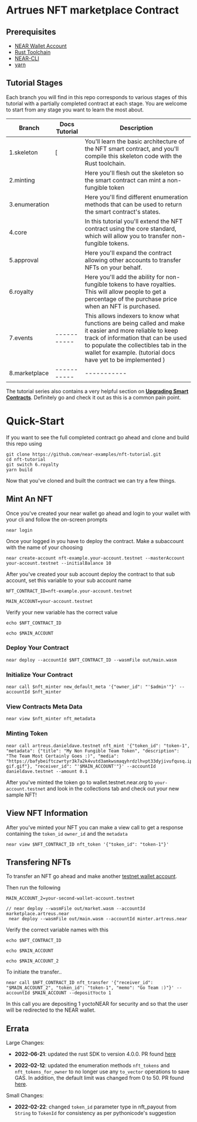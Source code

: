 # Artrues NFT marketplace Contract

## Prerequisites

-   [NEAR Wallet Account](wallet.testnet.near.org)
-   [Rust Toolchain](https://docs.near.org/develop/prerequisites)
-   [NEAR-CLI](https://docs.near.org/tools/near-cli#setup)
-   [yarn](https://classic.yarnpkg.com/en/docs/install#mac-stable)

## Tutorial Stages

Each branch you will find in this repo corresponds to various stages of this tutorial with a partially completed contract at each stage. You are welcome to start from any stage you want to learn the most about.

| Branch        | Docs Tutorial | Description                                                                                                                                                                                                                                             |
| ------------- | ------------- | ------------------------------------------------------------------------------------------------------------------------------------------------------------------------------------------------------------------------------------------------------- |
| 1.skeleton    | [             | You'll learn the basic architecture of the NFT smart contract, and you'll compile this skeleton code with the Rust toolchain.                                                                                                                           |
| 2.minting     |               | Here you'll flesh out the skeleton so the smart contract can mint a non-fungible token                                                                                                                                                                  |
| 3.enumeration |               | Here you'll find different enumeration methods that can be used to return the smart contract's states.                                                                                                                                                  |
| 4.core        |               | In this tutorial you'll extend the NFT contract using the core standard, which will allow you to transfer non-fungible tokens.                                                                                                                          |
| 5.approval    |               | Here you'll expand the contract allowing other accounts to transfer NFTs on your behalf.                                                                                                                                                                |
| 6.royalty     |               | Here you'll add the ability for non-fungible tokens to have royalties. This will allow people to get a percentage of the purchase price when an NFT is purchased.                                                                                       |
| 7.events      | -----------   | This allows indexers to know what functions are being called and make it easier and more reliable to keep track of information that can be used to populate the collectibles tab in the wallet for example. (tutorial docs have yet to be implemented ) |
| 8.marketplace | -----------   | -----------                                                                                                                                                                                                                                             |

The tutorial series also contains a very helpful section on [**Upgrading Smart Contracts**](https://docs.near.org/docs/tutorials/contracts/nfts/rs/upgrade-contract). Definitely go and check it out as this is a common pain point.

# Quick-Start

If you want to see the full completed contract go ahead and clone and build this repo using

```=bash
git clone https://github.com/near-examples/nft-tutorial.git
cd nft-tutorial
git switch 6.royalty
yarn build
```

Now that you've cloned and built the contract we can try a few things.

## Mint An NFT

Once you've created your near wallet go ahead and login to your wallet with your cli and follow the on-screen prompts

```=bash
near login
```

Once your logged in you have to deploy the contract. Make a subaccount with the name of your choosing

```=bash
near create-account nft-example.your-account.testnet --masterAccount your-account.testnet --initialBalance 10
```

After you've created your sub account deploy the contract to that sub account, set this variable to your sub account name

```=bash
NFT_CONTRACT_ID=nft-example.your-account.testnet

MAIN_ACCOUNT=your-account.testnet
```

Verify your new variable has the correct value

```=bash
echo $NFT_CONTRACT_ID

echo $MAIN_ACCOUNT
```

### Deploy Your Contract

```=bash
near deploy --accountId $NFT_CONTRACT_ID --wasmFile out/main.wasm
```

### Initialize Your Contract

```=bash
near call $nft_minter new_default_meta '{"owner_id": "'$admin'"}' --accountId $nft_minter
```

### View Contracts Meta Data

```=bash
near view $nft_minter nft_metadata
```

### Minting Token

```bash=
near call artreus.danieldave.testnet nft_mint '{"token_id": "token-1", "metadata": {"title": "My Non Fungible Team Token", "description": "The Team Most Certainly Goes :)", "media": "https://bafybeiftczwrtyr3k7a2k4vutd3amkwsmaqyhrdzlhvpt33dyjivufqusq.ipfs.dweb.link/goteam-gif.gif"}, "receiver_id": "'$MAIN_ACCOUNT'"}' --accountId danieldave.testnet --amount 0.1
```

After you've minted the token go to wallet.testnet.near.org to `your-account.testnet` and look in the collections tab and check out your new sample NFT!

## View NFT Information

After you've minted your NFT you can make a view call to get a response containing the `token_id` `owner_id` and the `metadata`

```bash=
near view $NFT_CONTRACT_ID nft_token '{"token_id": "token-1"}'
```

## Transfering NFTs

To transfer an NFT go ahead and make another [testnet wallet account](https://wallet.testnet.near.org).

Then run the following

```bash=
MAIN_ACCOUNT_2=your-second-wallet-account.testnet

// near deploy --wasmFile out/market.wasm --accountId marketplace.artreus.near
 near deploy --wasmFile out/main.wasm --accountId minter.artreus.near
```

Verify the correct variable names with this

```=bash
echo $NFT_CONTRACT_ID

echo $MAIN_ACCOUNT

echo $MAIN_ACCOUNT_2
```

To initiate the transfer..

```bash=
near call $NFT_CONTRACT_ID nft_transfer '{"receiver_id": "$MAIN_ACCOUNT_2", "token_id": "token-1", "memo": "Go Team :)"}' --accountId $MAIN_ACCOUNT --depositYocto 1
```

In this call you are depositing 1 yoctoNEAR for security and so that the user will be redirected to the NEAR wallet.

## Errata

Large Changes:

-   **2022-06-21**: updated the rust SDK to version 4.0.0. PR found [here](https://github.com/near-examples/nft-tutorial/pull/32)

-   **2022-02-12**: updated the enumeration methods `nft_tokens` and `nft_tokens_for_owner` to no longer use any `to_vector` operations to save GAS. In addition, the default limit was changed from 0 to 50. PR found [here](https://github.com/near-examples/nft-tutorial/pull/17).

Small Changes:

-   **2022-02-22**: changed `token_id` parameter type in nft_payout from `String` to `TokenId` for consistency as per pythonicode's suggestion
